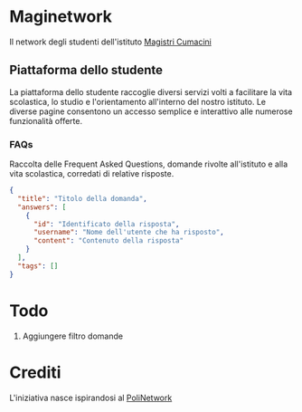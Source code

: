 # Maginetwork
Il network degli studenti dell'istituto [Magistri Cumacini]()

## Piattaforma dello studente
La piattaforma dello studente raccoglie diversi servizi volti a facilitare la vita scolastica, lo studio e l'orientamento all'interno del nostro istituto. Le diverse pagine consentono un accesso semplice e interattivo alle numerose funzionalità offerte.

### FAQs
Raccolta delle Frequent Asked Questions, domande rivolte all'istituto e alla vita scolastica, corredati di relative risposte.

```json
{
  "title": "Titolo della domanda",
  "answers": [
    {
      "id": "Identificato della risposta",
      "username": "Nome dell'utente che ha risposto",
      "content": "Contenuto della risposta"
    }
  ],
  "tags": []
}
```

# Todo
1. Aggiungere filtro domande 

#  Crediti
L'iniziativa nasce ispirandosi al [PoliNetwork]()